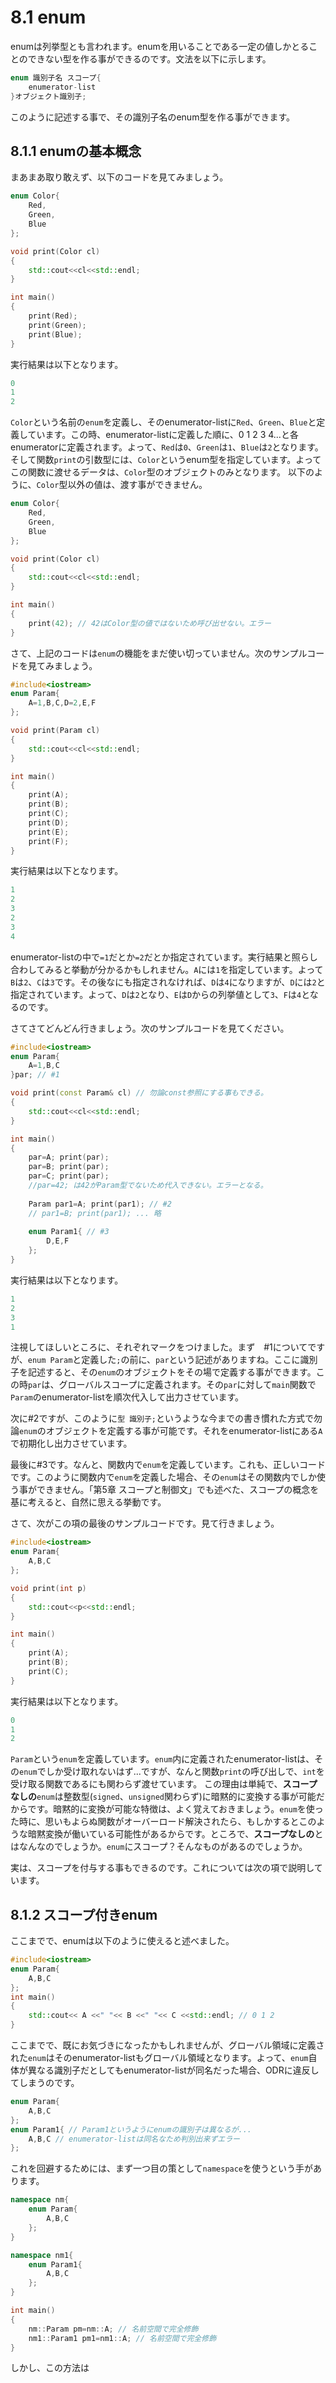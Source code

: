 # 8.1 enum
enumは列挙型とも言われます。enumを用いることである一定の値しかとることのできない型を作る事ができるのです。文法を以下に示します。
```cpp
enum 識別子名 スコープ{
    enumerator-list
}オブジェクト識別子;
```
このように記述する事で、その識別子名のenum型を作る事ができます。

## 8.1.1 enumの基本概念
まあまあ取り敢えず、以下のコードを見てみましょう。
```cpp
enum Color{
    Red,
    Green,
    Blue
};

void print(Color cl)
{
    std::cout<<cl<<std::endl;
}

int main()
{
    print(Red);
    print(Green);
    print(Blue);
}
```
実行結果は以下となります。
```cpp
0
1
2
```
`Color`という名前の`enum`を定義し、そのenumerator-listに`Red`、`Green`、`Blue`と定義しています。この時、enumerator-listに定義した順に、0 1 2 3 4...と各enumeratorに定義されます。よって、`Red`は`0`、`Green`は`1`、`Blue`は`2`となります。そして関数`print`の引数型には、`Color`というenum型を指定しています。よってこの関数に渡せるデータは、`Color`型のオブジェクトのみとなります。
以下のように、`Color`型以外の値は、渡す事ができません。
```cpp
enum Color{
    Red,
    Green,
    Blue
};

void print(Color cl)
{
    std::cout<<cl<<std::endl;
}

int main()
{
    print(42); // 42はColor型の値ではないため呼び出せない。エラー
}
```
さて、上記のコードは`enum`の機能をまだ使い切っていません。次のサンプルコードを見てみましょう。
```cpp
#include<iostream>
enum Param{
	A=1,B,C,D=2,E,F
};

void print(Param cl)
{
	std::cout<<cl<<std::endl;
}

int main()
{
	print(A);
	print(B);
	print(C);
	print(D);
	print(E);
	print(F);
}
```
実行結果は以下となります。
```cpp
1
2
3
2
3
4
```
enumerator-listの中で`=1`だとか`=2`だとか指定されています。実行結果と照らし合わしてみると挙動が分かるかもしれません。`A`には`1`を指定しています。よって`B`は`2`、`C`は`3`です。その後なにも指定されなければ、`D`は`4`になりますが、`D`には`2`と指定されています。よって、`D`は`2`となり、`E`は`D`からの列挙値として`3`、`F`は`4`となるのです。

さてさてどんどん行きましょう。次のサンプルコードを見てください。
```cpp
#include<iostream>
enum Param{
	A=1,B,C
}par; // #1

void print(const Param& cl) // 勿論const参照にする事もできる。
{
	std::cout<<cl<<std::endl;
}

int main()
{
	par=A; print(par);
	par=B; print(par);
	par=C; print(par);
	//par=42; は42がParam型でないため代入できない。エラーとなる。
	
	Param par1=A; print(par1); // #2
	// par1=B; print(par1); ... 略
	
	enum Param1{ // #3
		D,E,F
	};
}
```
実行結果は以下となります。
```cpp
1
2
3
1
```
注視してほしいところに、それぞれマークをつけました。まず　#1についてですが、`enum Param`と定義した`;`の前に、`par`という記述がありますね。ここに識別子を記述すると、その`enum`のオブジェクトをその場で定義する事ができます。この時`par`は、グローバルスコープに定義されます。その`par`に対して`main`関数で`Param`のenumerator-listを順次代入して出力させています。

次に#2ですが、このように`型 識別子;`というような今までの書き慣れた方式で勿論`enum`のオブジェクトを定義する事が可能です。それをenumerator-listにある`A`で初期化し出力させています。

最後に#3です。なんと、関数内で`enum`を定義しています。これも、正しいコードです。このように関数内で`enum`を定義した場合、その`enum`はその関数内でしか使う事ができません。「第5章 スコープと制御文」でも述べた、スコープの概念を基に考えると、自然に思える挙動です。

さて、次がこの項の最後のサンプルコードです。見て行きましょう。
```cpp
#include<iostream>
enum Param{
	A,B,C
};

void print(int p)
{
	std::cout<<p<<std::endl;
}

int main()
{
	print(A);
	print(B);
	print(C);
}
```
実行結果は以下となります。
```cpp
0
1
2
```
`Param`という`enum`を定義しています。`enum`内に定義されたenumerator-listは、その`enum`でしか受け取れないはず...ですが、なんと関数`print`の呼び出しで、`int`を受け取る関数であるにも関わらず渡せています。
この理由は単純で、**スコープなしの**`enum`は整数型(`signed`、`unsigned`関わらず)に暗黙的に変換する事が可能だからです。暗黙的に変換が可能な特徴は、よく覚えておきましょう。`enum`を使った時に、思いもよらぬ関数がオーバーロード解決されたら、もしかするとこのような暗黙変換が働いている可能性があるからです。ところで、**スコープなしの**とはなんなのでしょうか。`enum`にスコープ？そんなものがあるのでしょうか。

実は、スコープを付与する事もできるのです。これについては次の項で説明しています。

## 8.1.2 スコープ付きenum
ここまでで、enumは以下のように使えると述べました。
```cpp
#include<iostream>
enum Param{
	A,B,C
};
int main()
{
	std::cout<< A <<" "<< B <<" "<< C <<std::endl; // 0 1 2
}
```
ここまでで、既にお気づきになったかもしれませんが、グローバル領域に定義された`enum`はそのenumerator-listもグローバル領域となります。よって、`enum`自体が異なる識別子だとしてもenumerator-listが同名だった場合、ODRに違反してしまうのです。
```cpp
enum Param{
	A,B,C
};
enum Param1{ // Param1というようにenumの識別子は異なるが...
	A,B,C // enumerator-listは同名なため判別出来ずエラー
};
```
これを回避するためには、まず一つ目の策として`namespace`を使うという手があります。
```cpp
namespace nm{
	enum Param{
		A,B,C
	};
}

namespace nm1{
	enum Param1{
		A,B,C
	};
}

int main()
{
	nm::Param pm=nm::A; // 名前空間で完全修飾
	nm1::Param1 pm1=nm1::A; // 名前空間で完全修飾
}
```
しかし、この方法は